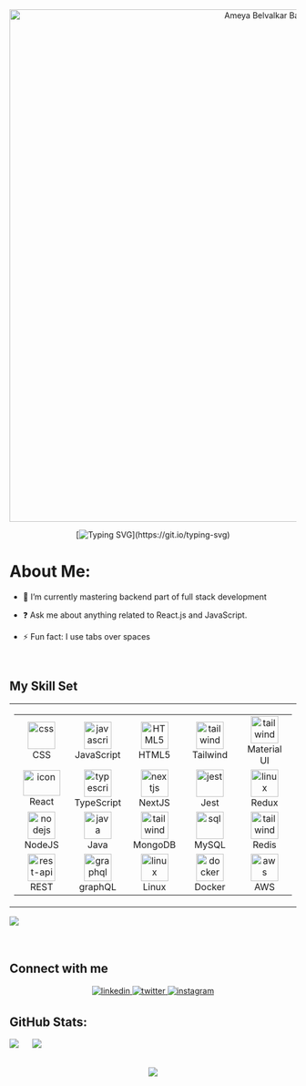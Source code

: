<div align="center">
  <img width="900" alt="Ameya Belvalkar Banner" src="https://github.com/ameya-6964/ameya-6964/assets/104457295/6d1203dd-2b11-42f1-85ea-e08cf1e430a2">
</div>

<div align="center">
  
[![Typing SVG](https://readme-typing-svg.herokuapp.com?font=Salsa&duration=3000&pause=1000&color=00F706&center=true&vCenter=true&random=false&width=435&lines=My+Name+Is+Ameya+;I+am+a+Full-stack+Developer;Expertise+in+React+for+Front-end;Node.js+for+Backend+Development;Next.js+for+scalable+web+applications.)](https://git.io/typing-svg)

</div>  

# About Me:
  
- 🔭 I’m currently mastering backend part of full stack development
  
- ❓ Ask me about anything related to React.js and JavaScript. 
  
- ⚡ Fun fact: I use tabs over spaces  
  
<br/>  


## My Skill Set  
<table align="center"><tr><td align="top" width="33%">
<div style="display: flex; align-items: flex-start; align: center">
<table align="center">
  <tr>
      <td align="center" width="85">
        <img src="https://skillicons.dev/icons?i=css" width="48" height="48" alt="css" />
      <br>CSS
    </td>
    <td align="center" width="85">
        <img src="https://skillicons.dev/icons?i=javascript" width="48" height="48" alt="javascript" />
      <br>JavaScript
    </td>
    <td align="center"  width="85">
        <img src="https://skillicons.dev/icons?i=html" width="48" height="48" alt="HTML5" />
      <br>HTML5
    </td>
      <td align="center" width="85">
        <img src="https://skillicons.dev/icons?i=tailwind" width="48" height="48" alt="tailwind" />
      <br>Tailwind
    </td>
      <td align="center" width="85">
        <img src="https://skillicons.dev/icons?i=mui" width="48" height="48" alt="tailwind" />
      <br>Material UI
    </td>
  </tr>


  
  <tr>
      <td align="center" width="85">
        <img src="https://techstack-generator.vercel.app/react-icon.svg" alt="icon" width="65" height="45" />
      <br>React
    </td>
     <td align="center" width="85">
        <img src="https://skillicons.dev/icons?i=typescript" width="48" height="48" alt="typescript" />
      <br>TypeScript
    </td>
      <td align="center" width="85">
        <img src="https://skillicons.dev/icons?i=nextjs" width="48" height="48" alt="nextjs" />
      <br>NextJS
    </td>
 <td align="center"  width="85">
        <img src="https://techstack-generator.vercel.app/jest-icon.svg" width="48" height="48" alt="jest" />
      <br>Jest
    </td>
       <td align="center" width="85">
       <img src="https://techstack-generator.vercel.app/redux-icon.svg" width="48" height="48" alt="linux" />
      <br>Redux
    </td>
</tr>

<tr>
   <td align="center" width="85">
        <img src="https://skillicons.dev/icons?i=nodejs" width="48" height="48" alt="nodejs" />
      <br>NodeJS
    </td>
     <td align="center" width="85">
        <img src="https://techstack-generator.vercel.app/java-icon.svg" width="48" height="48" alt="java" />
      <br>Java
    </td>
     <td align="center" width="85">
        <img src="https://skillicons.dev/icons?i=mongodb" width="48" height="48" alt="tailwind" />
      <br>MongoDB
    </td>
      <td align="center" width="85">
       <img src="https://techstack-generator.vercel.app/mysql-icon.svg" width="48" height="48" alt="sql" />
      <br>MySQL
    </td>
    <td align="center" width="85">
        <img src="https://skillicons.dev/icons?i=redis" width="48" height="48" alt="tailwind" />
      <br>Redis
    </td>
   
  </tr>

  
  <tr>
     <td align="center" width="85">
        <img src="https://techstack-generator.vercel.app/restapi-icon.svg"" width="48" height="48" alt="rest-api" />
      <br>REST 
    </td>
        <td align="center" width="85">
       <img src="https://techstack-generator.vercel.app/graphql-icon.svg" width="48" height="48" alt="graphql" />
      <br>graphQL
    </td>
    <td align="center" width="85">
        <img src="https://skillicons.dev/icons?i=linux" width="48" height="48" alt="linux" />
      <br>Linux
    </td>
     <td align="center" width="85">
     <img src="https://techstack-generator.vercel.app/docker-icon.svg" width="48" height="48" alt="docker" />
      <br>Docker
    </td>
     <td align="center" width="85">
       <img src="https://techstack-generator.vercel.app/aws-icon.svg" width="48" height="48" alt="aws" />
      <br>AWS
    </td>
  </tr>
</table>
</div>

</td></tr></table>  
<div style="center">
  <img src="https://user-images.githubusercontent.com/74038190/240304586-d48893bd-0757-481c-8d7e-ba3e163feae7.png"   />
</div>

 
<br />
<br />

## Connect with me  
<div align="center">
<a href="https://www.linkedin.com/in/ameya-belvalkar-210652136/" target="_blank">
<img src=https://img.shields.io/badge/linkedin-%231E77B5.svg?&style=for-the-badge&logo=linkedin&logoColor=white alt=linkedin style="margin-bottom: 5px;" />
</a>
<a href="https://twitter.com/Ameya6964" target="_blank">
<img src=https://img.shields.io/badge/twitter-%2300acee.svg?&style=for-the-badge&logo=twitter&logoColor=white alt=twitter style="margin-bottom: 5px;" />
</a>
<a href="https://www.instagram.com/ameya6964.jsx/" target="_blank">
<img src=https://img.shields.io/badge/instagram-%23000000.svg?&style=for-the-badge&logo=instagram&logoColor=white alt=instagram style="margin-bottom: 5px;" />
</a>  
</div>  


## GitHub Stats:
 

![](https://github-readme-streak-stats.herokuapp.com/?user=ameya-6964&theme=default&hide_border=false) &nbsp;&nbsp;&nbsp;&nbsp;
<img src="https://github-readme-stats.vercel.app/api/top-langs/?username=ameya-6964&hide_border=true&layout=compact" />



<br/>  

<div align="center">
<img src="https://komarev.com/ghpvc/?username=ameya-6964&&style=flat-square" align="center" />
</div>  

